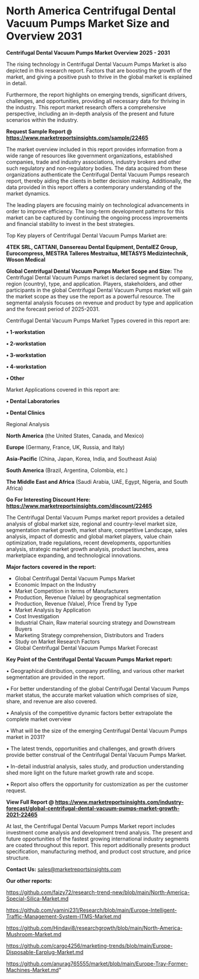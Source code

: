 # North America Centrifugal Dental Vacuum Pumps Market Size and Overview 2031

<Strong> Centrifugal Dental Vacuum Pumps Market Overview 2025 - 2031</strong>

The rising technology in Centrifugal Dental Vacuum Pumps Market is also depicted in this research report. Factors that are boosting the growth of the market, and giving a positive push to thrive in the global market is explained in detail.

Furthermore, the report highlights on emerging trends, significant drivers, challenges, and opportunities, providing all necessary data for thriving in the industry. This report market research offers a comprehensive perspective, including an in-depth analysis of the present and future scenarios within the industry.

<strong>Request Sample Report @ <a href=https://www.marketreportsinsights.com/sample/22465>https://www.marketreportsinsights.com/sample/22465</a></strong>

The market overview included in this report provides information from a wide range of resources like government organizations, established companies, trade and industry associations, industry brokers and other such regulatory and non-regulatory bodies. The data acquired from these organizations authenticate the Centrifugal Dental Vacuum Pumps research report, thereby aiding the clients in better decision making. Additionally, the data provided in this report offers a contemporary understanding of the market dynamics.

The leading players are focusing mainly on technological advancements in order to improve efficiency. The long-term development patterns for this market can be captured by continuing the ongoing process improvements and financial stability to invest in the best strategies.

Top Key players of Centrifugal Dental Vacuum Pumps Market are:

<strong>4TEK SRL, CATTANI, Dansereau Dental Equipment, DentalEZ Group, Eurocompress, MESTRA Talleres Mestraitua, METASYS Medizintechnik, Woson Medical</strong>

<strong><b>Global Centrifugal Dental Vacuum Pumps Market Scope and Size:</b></strong>
The Centrifugal Dental Vacuum Pumps market is declared segment by company, region (country), type, and application. Players, stakeholders, and other participants in the global Centrifugal Dental Vacuum Pumps market will gain the market scope as they use the report as a powerful resource. The segmental analysis focuses on revenue and product by type and application and the forecast period of 2025-2031.

Centrifugal Dental Vacuum Pumps Market Types covered in this report are:

<strong>• 1-workstation

• 2-workstation

• 3-workstation

• 4-workstation

• Other</strong>

Market Applications covered in this report are:

<strong>• Dental Laboratories

• Dental Clinics</strong> 

Regional Analysis

<strong>North America</strong> (the United States, Canada, and Mexico)

<strong>Europe</strong> (Germany, France, UK, Russia, and Italy)

<strong>Asia-Pacific</strong> (China, Japan, Korea, India, and Southeast Asia)

<strong>South America</strong> (Brazil, Argentina, Colombia, etc.)

<strong>The Middle East and Africa</strong> (Saudi Arabia, UAE, Egypt, Nigeria, and South Africa)

<strong>Go For Interesting Discount Here: <a href=https://www.marketreportsinsights.com/discount/22465>https://www.marketreportsinsights.com/discount/22465</a></strong>

The Centrifugal Dental Vacuum Pumps market report provides a detailed analysis of global market size, regional and country-level market size, segmentation market growth, market share, competitive Landscape, sales analysis, impact of domestic and global market players, value chain optimization, trade regulations, recent developments, opportunities analysis, strategic market growth analysis, product launches, area marketplace expanding, and technological innovations.

<strong><b>Major factors covered in the report:</b></strong>
<ul>
  <li>Global Centrifugal Dental Vacuum Pumps Market </li>
  <li>Economic Impact on the Industry</li>
  <li>Market Competition in terms of Manufacturers</li>
  <li>Production, Revenue (Value) by geographical segmentation</li>
  <li>Production, Revenue (Value), Price Trend by Type</li>
  <li>Market Analysis by Application</li>
  <li>Cost Investigation</li>
  <li>Industrial Chain, Raw material sourcing strategy and Downstream Buyers</li>
  <li>Marketing Strategy comprehension, Distributors and Traders</li>
  <li>Study on Market Research Factors</li>
  <li>Global Centrifugal Dental Vacuum Pumps Market Forecast</li>
</ul>

<strong><b>Key Point of the Centrifugal Dental Vacuum Pumps Market report:</b></strong>

• Geographical distribution, company profiling, and various other market segmentation are provided in the report.

• For better understanding of the global Centrifugal Dental Vacuum Pumps market status, the accurate market valuation which comprises of size, share, and revenue are also covered.

• Analysis of the competitive dynamic factors better extrapolate the complete market overview

• What will be the size of the emerging Centrifugal Dental Vacuum Pumps market in 2031?

• The latest trends, opportunities and challenges, and growth drivers provide better construal of the Centrifugal Dental Vacuum Pumps Market.

• In-detail industrial analysis, sales study, and production understanding shed more light on the future market growth rate and scope.

• Report also offers the opportunity for customization as per the customer request.

<strong><b>View Full Report @ <a href=https://www.marketreportsinsights.com/industry-forecast/global-centrifugal-dental-vacuum-pumps-market-growth-2021-22465>https://www.marketreportsinsights.com/industry-forecast/global-centrifugal-dental-vacuum-pumps-market-growth-2021-22465</a></b></strong>


At last, the Centrifugal Dental Vacuum Pumps Market report includes investment come analysis and development trend analysis. The present and future opportunities of the fastest growing international industry segments are coated throughout this report. This report additionally presents product specification, manufacturing method, and product cost structure, and price structure.

<strong>Contact Us:</strong>
sales@marketreportsinsights.com

<strong>Our other reports:</strong>

<a href=https://github.com/faizy72/research-trend-new/blob/main/North-America-Special-Silica-Market.md>https://github.com/faizy72/research-trend-new/blob/main/North-America-Special-Silica-Market.md</a>

<a href=https://github.com/yamini231/Research/blob/main/Europe-Intelligent-Traffic-Management-System-ITMS-Market.md>https://github.com/yamini231/Research/blob/main/Europe-Intelligent-Traffic-Management-System-ITMS-Market.md</a>

<a href=https://github.com/Hindavi8/researchgrowth/blob/main/North-America-Mushroom-Market.md>https://github.com/Hindavi8/researchgrowth/blob/main/North-America-Mushroom-Market.md</a>

<a href=https://github.com/cargo4256/marketing-trends/blob/main/Europe-Disposable-Earplug-Market.md>https://github.com/cargo4256/marketing-trends/blob/main/Europe-Disposable-Earplug-Market.md</a>

<a href=https://github.com/anurag765555/market/blob/main/Europe-Tray-Former-Machines-Market.md>https://github.com/anurag765555/market/blob/main/Europe-Tray-Former-Machines-Market.md</a>"
